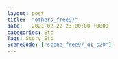```yaml
---
layout: post
title:  "others_free97"
date:   2021-02-22 23:00:00 +0000
categories: Etc
Tags: Story Etc
SceneCode: ["scene_free97_q1_s20"]
---
```

